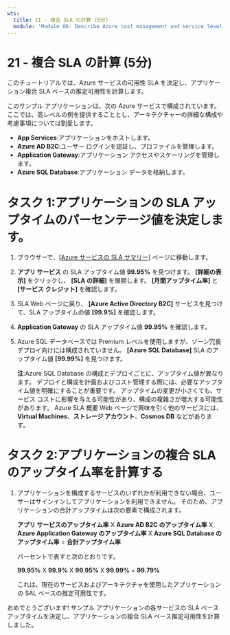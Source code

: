 ```yaml
---
wts:
  title: 21 - 複合 SLA の計算 (5分)
  module: 'Module 06: Describe Azure cost management and service level agreements'
---
```

# <a name="21---calculate-composite-slas-5-min"></a>21 - 複合 SLA の計算 (5分)

このチュートリアルでは、Azure サービスの可用性 SLA を決定し、アプリケーション複合 SLA ベースの推定可用性を計算します。

このサンプル アプリケーションは、次の Azure サービスで構成されています。 ここでは、高レベルの例を提供することとし、アーキテクチャーの詳細な構成や考慮事項については割愛します。

+ **App Services**:アプリケーションをホストします。
+ **Azure AD B2C**:ユーザー ログインを認証し、プロファイルを管理します。
+ **Application Gateway**:アプリケーション アクセスやスケーリングを管理します。 
+ **Azure SQL Database**:アプリケーション データを格納します。 

# <a name="task-1-determine-the-sla-uptime-percentage-values-for-our-application"></a>タスク 1:アプリケーションの SLA アップタイムのパーセンテージ値を決定します。

1. ブラウザーで、[[Azure サービスの SLA サマリー]](https://azure.microsoft.com/en-us/support/legal/sla/summary/) ページに移動します。

2. **アプリ サービス** の SLA アップタイム値 **99.95%** を見つけます。 **[詳細の表示]** をクリックし、 **[SLA の詳細]** を展開します。 **[月間アップタイム率]** と **[サービス クレジット]** を確認します。

3. SLA Web ページに戻り、 **[Azure Active Directory B2C]** サービスを見つけて、SLA アップタイムの値 **[99.9%]** を確認します。 

4. **Application Gateway** の SLA アップタイム値 **99.95%** を確認します。 

5. Azure SQL データベースでは Premium レベルを使用しますが、ゾーン冗長デプロイ向けには構成されていません。 **[Azure SQL Database]** SLA のアップタイム値 **[99.99%]** を見つけます。 

    **注**:Azure SQL Database の構成とデプロイごとに、アップタイム値が異なります。 デプロイと構成を計画およびコスト管理する際には、必要なアップタイム値を明確にすることが重要です。 アップタイムの変更が小さくても、サービス コストに影響を与える可能性があり、構成の複雑さが増大する可能性があります。 Azure SLA 概要 Web ページで興味を引く他のサービスには、**Virtual Machines**、**ストレージ アカウント**、**Cosmos DB** などがあります。

# <a name="task-2-calculate-the-application-composite-sla-percentage-uptime"></a>タスク 2:アプリケーションの複合 SLA のアップタイム率を計算する

1. アプリケーションを構成するサービスのいずれかが利用できない場合、ユーザーはサインインしてアプリケーションを利用できません。 そのため、アプリケーションの合計アップタイムは次の要素で構成されます。

    **アプリ サービスのアップタイム率** X **Azure AD B2C のアップタイム率** X  **Azure Application Gateway のアップタイム率** X **Azure SQL Database のアップタイム率** = **合計アップタイム率**

    パーセントで表すと次のとおりです。

    **99.95%** X **99.9%** X **99.95%** X **99.99%**  = **99.79%**

    これは、現在のサービスおよびアーキテクチャを使用したアプリケーションの SAL ベースの推定可用性です。

おめでとうございます! サンプル アプリケーションの各サービスの SLA べース アップタイムを決定し、アプリケーションの複合 SLA ベース推定可用性を計算しました。
